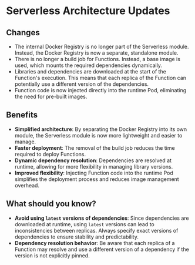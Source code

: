 # Serverless Architecture Updates

## Changes

- The internal Docker Registry is no longer part of the Serverless module. Instead, the Docker Registry is now a separate, standalone module.
- There is no longer a build job for Functions. Instead, a base image is used, which mounts the required dependencies dynamically.
- Libraries and dependencies are downloaded at the start of the Function's execution. This means that each replica of the Function can potentially use a different version of the dependencies.
- Function code is now injected directly into the runtime Pod, eliminating the need for pre-built images.

## Benefits

- **Simplified architecture**: By separating the Docker Registry into its own module, the Serverless module is now more lightweight and easier to manage.
- **Faster deployment**: The removal of the build job reduces the time required to deploy Functions.
- **Dynamic dependency resolution**: Dependencies are resolved at runtime, allowing for more flexibility in managing library versions.
- **Improved flexibility**: Injecting Function code into the runtime Pod simplifies the deployment process and reduces image management overhead.

## What should you know?

- **Avoid using `latest` versions of dependencies**: Since dependencies are downloaded at runtime, using `latest` versions can lead to inconsistencies between replicas. Always specify exact versions of dependencies to ensure stability and predictability.
- **Dependency resolution behavior**: Be aware that each replica of a Function may resolve and use a different version of a dependency if the version is not explicitly pinned.